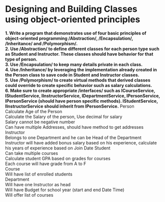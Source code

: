# Designing and Building Classes using object-oriented principles
**1. Write a program that demonstrates use of four basic principles of
object-oriented programming /Abstraction/, /Encapsulation/, /Inheritance/ and
/Polymorphism/.  
2. Use /Abstraction/ to define different classes for each person type such as Student
and Instructor. These classes should have behavior for that type of person.  
3. Use /Encapsulation/ to keep many details private in each class.  
4. Use /Inheritance/ by leveraging the implementation already created in the Person
class to save code in Student and Instructor classes.  
5. Use /Polymorphism/ to create virtual methods that derived classes could override to
create specific behavior such as salary calculations.**  
**6. Make sure to create appropriate /interfaces/ such as ICourseService, IStudentService,
IInstructorService, IDepartmentService, IPersonService, IPersonService (should have
person specific methods). IStudentService, IInstructorService should inherit from
IPersonService.**
Person  
Calculate Age of the Person  
Calculate the Salary of the person, Use decimal for salary  
Salary cannot be negative number  
Can have multiple Addresses, should have method to get addresses  
Instructor  
Belongs to one Department and he can be Head of the Department  
Instructor will have added bonus salary based on his experience, calculate his
years of experience based on Join Date
Student  
Can take multiple courses  
Calculate student GPA based on grades for courses  
Each course will have grade from A to F  
Course  
Will have list of enrolled students  
Department  
Will have one Instructor as head  
Will have Budget for school year (start and end Date Time)  
Will offer list of courses  
